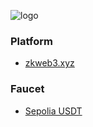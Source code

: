 ![logo](https://socialify.git.ci/zkweb3/coinsu-testnet/image?font=KoHo&language=1&name=1&owner=1&pattern=Plus&theme=Light)

### Platform

* [zkweb3.xyz](https://zkweb3.xyz)

### Faucet

* [Sepolia USDT](https://sepolia.etherscan.io/address/0xbdead2a70fe794d2f97b37efde497e68974a296d#writeProxyContract)